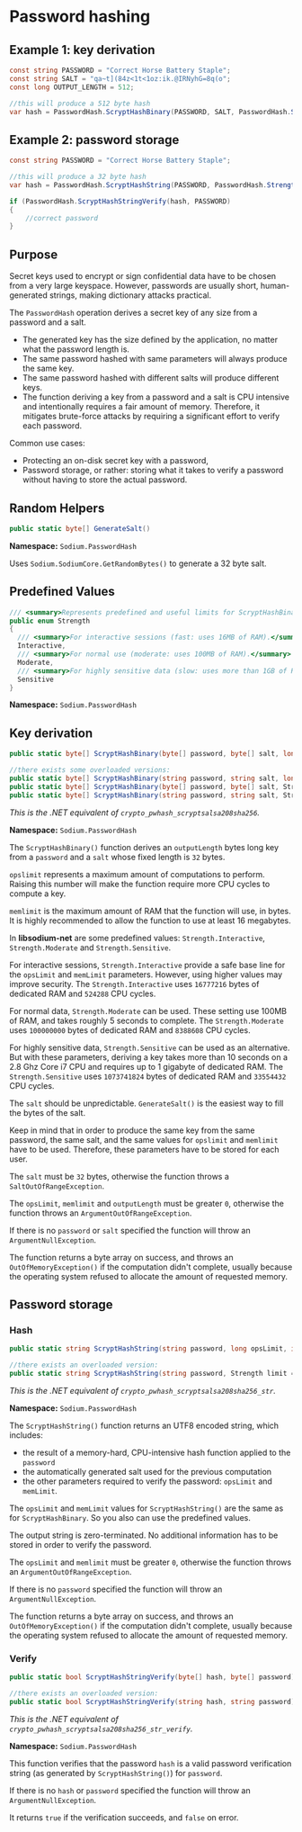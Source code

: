 # Password hashing

## Example 1: key derivation

```csharp
const string PASSWORD = "Correct Horse Battery Staple";
const string SALT = "qa~t](84z<1t<1oz:ik.@IRNyhG=8q(o";
const long OUTPUT_LENGTH = 512;

//this will produce a 512 byte hash
var hash = PasswordHash.ScryptHashBinary(PASSWORD, SALT, PasswordHash.Strength.Moderate, OUTPUT_LENGTH);
```

## Example 2: password storage

```csharp
const string PASSWORD = "Correct Horse Battery Staple";

//this will produce a 32 byte hash
var hash = PasswordHash.ScryptHashString(PASSWORD, PasswordHash.Strength.Moderate);

if (PasswordHash.ScryptHashStringVerify(hash, PASSWORD) 
{
	//correct password
}
```

## Purpose

Secret keys used to encrypt or sign confidential data have to be chosen from a very large keyspace. However, passwords are usually short, human-generated strings, making dictionary attacks practical.

The `PasswordHash` operation derives a secret key of any size from a password and a salt.

- The generated key has the size defined by the application, no matter what the password length is.
- The same password hashed with same parameters will always produce the same key.
- The same password hashed with different salts will produce different keys.
- The function deriving a key from a password and a salt is CPU intensive and intentionally requires a fair amount of memory. Therefore, it mitigates brute-force attacks by requiring a significant effort to verify each password.

Common use cases:
- Protecting an on-disk secret key with a password,
- Password storage, or rather: storing what it takes to verify a password without having to store the actual password.

## Random Helpers

```csharp
public static byte[] GenerateSalt()
```
**Namespace:** `Sodium.PasswordHash`

Uses `Sodium.SodiumCore.GetRandomBytes()` to generate a 32 byte salt.

## Predefined Values

```csharp
/// <summary>Represents predefined and useful limits for ScryptHashBinary() and ScryptHashString().</summary>
public enum Strength
{
  /// <summary>For interactive sessions (fast: uses 16MB of RAM).</summary>
  Interactive,
  /// <summary>For normal use (moderate: uses 100MB of RAM).</summary>
  Moderate,
  /// <summary>For highly sensitive data (slow: uses more than 1GB of RAM).</summary>
  Sensitive
}
```

**Namespace:** `Sodium.PasswordHash`

## Key derivation

```csharp
public static byte[] ScryptHashBinary(byte[] password, byte[] salt, long opsLimit, int memLimit, long outputLength = SCRYPT_SALSA208_SHA256_SALTBYTES)

//there exists some overloaded versions:
public static byte[] ScryptHashBinary(string password, string salt, long opsLimit, int memLimit, long outputLength = SCRYPT_SALSA208_SHA256_SALTBYTES)
public static byte[] ScryptHashBinary(byte[] password, byte[] salt, Strength limit = Strength.Interactive, long outputLength = SCRYPT_SALSA208_SHA256_SALTBYTES)
public static byte[] ScryptHashBinary(string password, string salt, Strength limit = Strength.Interactive, long outputLength = SCRYPT_SALSA208_SHA256_SALTBYTES)
```

*This is the .NET equivalent of `crypto_pwhash_scryptsalsa208sha256`.*

**Namespace:** `Sodium.PasswordHash`

The `ScryptHashBinary()` function derives an `outputLength` bytes long key from a `password` and a `salt` whose fixed length is `32` bytes.

`opslimit` represents a maximum amount of computations to perform. Raising this number will make the function require more CPU cycles to compute a key.

`memlimit` is the maximum amount of RAM that the function will use, in bytes. It is highly recommended to allow the function to use at least 16 megabytes.

In **libsodium-net** are some predefined values: `Strength.Interactive`, `Strength.Moderate` and `Strength.Sensitive`.

For interactive sessions, `Strength.Interactive` provide a safe base line for the `opsLimit` and `memLimit` parameters. However, using higher values may improve security. The `Strength.Interactive` uses `16777216` bytes of dedicated RAM and `524288` CPU cycles.

For normal data, `Strength.Moderate` can be used. These setting use 100MB of RAM, and takes roughly 5 seconds to complete. The `Strength.Moderate` uses `100000000` bytes of dedicated RAM and `8388608` CPU cycles.

For highly sensitive data, `Strength.Sensitive` can be used as an alternative. But with these parameters, deriving a key takes more than 10 seconds on a 2.8 Ghz Core i7 CPU and requires up to 1 gigabyte of dedicated RAM. The `Strength.Sensitive` uses `1073741824` bytes of dedicated RAM and `33554432` CPU cycles.

The `salt` should be unpredictable. `GenerateSalt()` is the easiest way to fill the bytes of the salt.

Keep in mind that in order to produce the same key from the same password, the same salt, and the same values for `opslimit` and `memlimit` have to be used. Therefore, these parameters have to be stored for each user.

The `salt` must be `32` bytes, otherwise the function throws a `SaltOutOfRangeException`.

The `opsLimit`, `memlimit` and `outputLength` must be greater `0`, otherwise the function throws an `ArgumentOutOfRangeException`.

If there is no `password` or `salt` specified the function will throw an `ArgumentNullException`.

The function returns a byte array on success, and throws an `OutOfMemoryException()` if the computation didn't complete, usually because the operating system refused to allocate the amount of requested memory.


## Password storage

### Hash

```csharp
public static string ScryptHashString(string password, long opsLimit, int memLimit)

//there exists an overloaded version:
public static string ScryptHashString(string password, Strength limit = Strength.Interactive)						   
```
*This is the .NET equivalent of `crypto_pwhash_scryptsalsa208sha256_str`.*

**Namespace:** `Sodium.PasswordHash`


The `ScryptHashString()` function returns an UTF8 encoded string, which includes:
- the result of a memory-hard, CPU-intensive hash function applied to the `password`
- the automatically generated salt used for the previous computation
- the other parameters required to verify the password: `opsLimit` and `memLimit`.

The `opsLimit` and `memLimit` values for `ScryptHashString()` are the same as for `ScryptHashBinary`. So you also can use the predefined values.

The output string is zero-terminated. No additional information has to be stored in order to verify the password.

The `opsLimit` and `memlimit` must be greater `0`, otherwise the function throws an `ArgumentOutOfRangeException`.

If there is no `password` specified the function will throw an `ArgumentNullException`.

The function returns a byte array on success, and throws an `OutOfMemoryException()` if the computation didn't complete, usually because the operating system refused to allocate the amount of requested memory.

### Verify

```csharp
public static bool ScryptHashStringVerify(byte[] hash, byte[] password)

//there exists an overloaded version:
public static bool ScryptHashStringVerify(string hash, string password)					   
```
*This is the .NET equivalent of `crypto_pwhash_scryptsalsa208sha256_str_verify`.*

**Namespace:** `Sodium.PasswordHash`


This function verifies that the password `hash` is a valid password verification string (as generated by `ScryptHashString()`) for `password`.

If there is no `hash` or `password` specified the function will throw an `ArgumentNullException`.

It returns `true` if the verification succeeds, and `false` on error.
